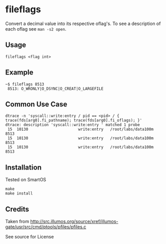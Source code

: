 fileflags
=========

Convert a decimal value into its respective oflag's.
To see a description of each oflag see `man -s2 open`.

Usage
-----

    fileflags <flag int>

Example
-------

    ~$ fileflags 8513
     8513: O_WRONLY|O_DSYNC|O_CREAT|O_LARGEFILE

Common Use Case
---------------
    dtrace -n 'syscall::write:entry / pid == <pid> / { trace(fds[arg0].fi_pathname); trace(fds[arg0].fi_oflags); }'
    dtrace: description 'syscall::write:entry ' matched 1 probe
     15  10130                      write:entry   /root/labs/data100m                   8513
     15  10130                      write:entry   /root/labs/data100m                   8513
     15  10130                      write:entry   /root/labs/data100m                   8513

Installation
------------

Tested on SmartOS

    make
    make install

Credits
-------

Taken from http://src.illumos.org/source/xref/illumos-gate/usr/src/cmd/ptools/pfiles/pfiles.c

See source for License
